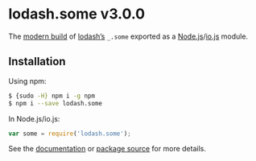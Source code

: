 # lodash.some v3.0.0

The [modern build](https://github.com/lodash/lodash/wiki/Build-Differences) of [lodash’s](https://lodash.com/) `_.some` exported as a [Node.js](http://nodejs.org/)/[io.js](https://iojs.org/) module.

## Installation

Using npm:

```bash
$ {sudo -H} npm i -g npm
$ npm i --save lodash.some
```

In Node.js/io.js:

```js
var some = require('lodash.some');
```

See the [documentation](https://lodash.com/docs#some) or [package source](https://github.com/lodash/lodash/blob/3.0.0-npm-packages/lodash.some) for more details.
